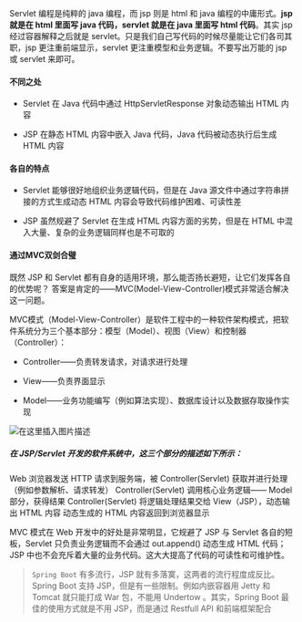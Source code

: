 Servlet 编程是纯粹的 java 编程，而 jsp 则是 html 和 java 编程的中庸形式。**jsp 就是在 html 里面写 java 代码，servlet 就是在 java 里面写 html 代码**。其实 jsp 经过容器解释之后就是 servlet。只是我们自己写代码的时候尽量能让它们各司其职，jsp 更注重前端显示，servlet 更注重模型和业务逻辑。不要写出万能的 jsp 或 servlet 来即可。




#### 不同之处

- Servlet 在 Java 代码中通过 HttpServletResponse 对象动态输出 HTML 内容

- JSP 在静态 HTML 内容中嵌入 Java 代码，Java 代码被动态执行后生成 HTML 内容

    

#### 各自的特点

- Servlet 能够很好地组织业务逻辑代码，但是在 Java 源文件中通过字符串拼接的方式生成动态 HTML 内容会导致代码维护困难、可读性差

- JSP 虽然规避了 Servlet 在生成 HTML 内容方面的劣势，但是在 HTML 中混入大量、复杂的业务逻辑同样也是不可取的

    


#### 通过MVC双剑合璧
既然 JSP 和 Servlet 都有自身的适用环境，那么能否扬长避短，让它们发挥各自的优势呢？
答案是肯定的——MVC(Model-View-Controller)模式非常适合解决这一问题。

MVC模式（Model-View-Controller）是软件工程中的一种软件架构模式，把软件系统分为三个基本部分：模型（Model）、视图（View）和控制器（Controller）：

- Controller——负责转发请求，对请求进行处理

- View——负责界面显示

- Model——业务功能编写（例如算法实现）、数据库设计以及数据存取操作实现


![在这里插入图片描述](https://img-note.langyastudio.com/202111091458695.png?x-oss-process=style/watermark)



#####  在 JSP/Servlet 开发的软件系统中，这三个部分的描述如下所示：

Web 浏览器发送 HTTP 请求到服务端，被 Controller(Servlet) 获取并进行处理（例如参数解析、请求转发）
Controller(Servlet) 调用核心业务逻辑—— Model 部分，获得结果
Controller(Servlet) 将逻辑处理结果交给 View（JSP），动态输出 HTML 内容
动态生成的 HTML 内容返回到浏览器显示

MVC 模式在 Web 开发中的好处是非常明显，它规避了 JSP 与 Servlet 各自的短板，Servlet 只负责业务逻辑而不会通过 out.append() 动态生成 HTML 代码；JSP 中也不会充斥着大量的业务代码。这大大提高了代码的可读性和可维护性。

> `Spring Boot` 有多流行，JSP 就有多落寞，这两者的流行程度成反比。Spring Boot 支持 JSP，但是有一些限制。例如内嵌容器用 Jetty 和 Tomcat 就只能打成 War 包，不能用 Undertow 。其实，Spring Boot 最佳的使用方式就是不用 JSP，而是通过 Restfull API 和前端框架配合
